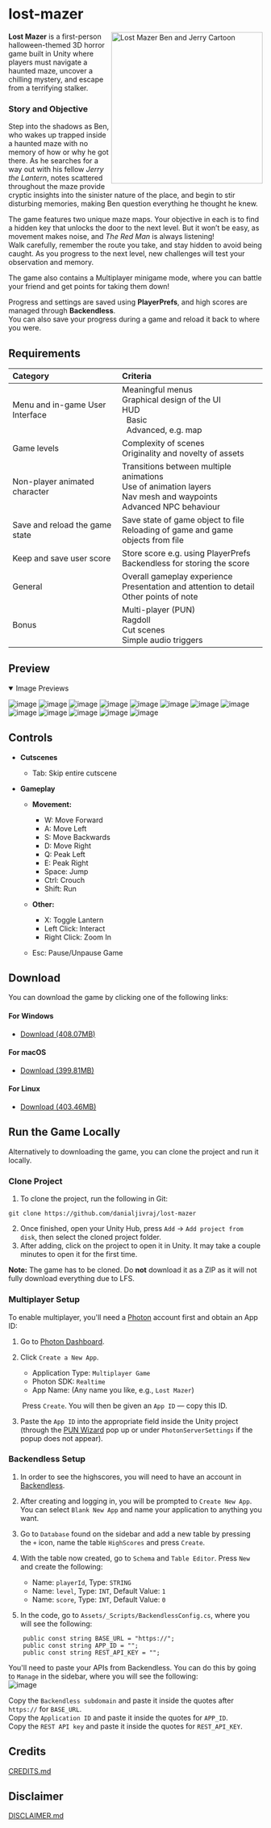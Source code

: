 # lost-mazer

<img src="https://raw.githubusercontent.com/danialjivraj/lost-mazer/main/githubPreviews/BenAndJerryCartoon.png"
     alt="Lost Mazer Ben and Jerry Cartoon"
     width="300"
     align="right" />

**Lost Mazer** is a first-person halloween-themed 3D horror game built in Unity where players must navigate a haunted maze, uncover a chilling mystery, and escape from a terrifying stalker.

### Story and Objective

Step into the shadows as Ben, who wakes up trapped inside a haunted maze with no memory of how or why he got there. As he searches for a way out with his fellow *Jerry the Lantern*, notes scattered throughout the maze provide cryptic insights into the sinister nature of the place, and begin to stir disturbing memories, making Ben question everything he thought he knew.

The game features two unique maze maps. Your objective in each is to find a hidden key that unlocks the door to the next level. But it won’t be easy, as movement makes noise, and *The Red Man* is always listening!<br>
Walk carefully, remember the route you take, and stay hidden to avoid being caught. As you progress to the next level, new challenges will test your observation and memory.

The game also contains a Multiplayer minigame mode, where you can battle your friend and get points for taking them down!

Progress and settings are saved using **PlayerPrefs**, and high scores are managed through **Backendless**.<br>
You can also save your progress during a game and reload it back to where you were.

## Requirements
| Category                          | Criteria                                                                                                               |
|:----------------------------------|:-----------------------------------------------------------------------------------------------------------------------|
| Menu and in-game User Interface   | Meaningful menus<br>Graphical design of the UI<br>HUD<br>&nbsp;&nbsp;Basic<br>&nbsp;&nbsp;Advanced, e.g. map           |
| Game levels                       | Complexity of scenes<br>Originality and novelty of assets                                                              |
| Non-player animated character     | Transitions between multiple animations<br>Use of animation layers<br>Nav mesh and waypoints<br>Advanced NPC behaviour |
| Save and reload the game state    | Save state of game object to file<br>Reloading of game and game objects from file                                      |
| Keep and save user score          | Store score e.g. using PlayerPrefs<br>Backendless for storing the score                                                |
| General                           | Overall gameplay experience<br>Presentation and attention to detail<br>Other points of note                            |
| Bonus                             | Multi-player (PUN)<br>Ragdoll<br>Cut scenes<br>Simple audio triggers                                                   |

## Preview
<details open>
<summary>Image Previews</summary>

![image](https://raw.githubusercontent.com/danialjivraj/lost-mazer/main/githubPreviews/1.png)
![image](https://raw.githubusercontent.com/danialjivraj/lost-mazer/main/githubPreviews/2.png)
![image](https://raw.githubusercontent.com/danialjivraj/lost-mazer/main/githubPreviews/3.png)
![image](https://raw.githubusercontent.com/danialjivraj/lost-mazer/main/githubPreviews/4.png)
![image](https://raw.githubusercontent.com/danialjivraj/lost-mazer/main/githubPreviews/5.png)
![image](https://raw.githubusercontent.com/danialjivraj/lost-mazer/main/githubPreviews/6.png)
![image](https://raw.githubusercontent.com/danialjivraj/lost-mazer/main/githubPreviews/7.png)
![image](https://raw.githubusercontent.com/danialjivraj/lost-mazer/main/githubPreviews/8.png)
![image](https://raw.githubusercontent.com/danialjivraj/lost-mazer/main/githubPreviews/9.png)
![image](https://raw.githubusercontent.com/danialjivraj/lost-mazer/main/githubPreviews/10.png)
![image](https://raw.githubusercontent.com/danialjivraj/lost-mazer/main/githubPreviews/11.png)
![image](https://raw.githubusercontent.com/danialjivraj/lost-mazer/main/githubPreviews/12.png)
![image](https://raw.githubusercontent.com/danialjivraj/lost-mazer/main/githubPreviews/13.png)
</details>

## Controls
- **Cutscenes**
  - Tab: Skip entire cutscene

- **Gameplay**
  - **Movement:**
    - W: Move Forward
    - A: Move Left
    - S: Move Backwards
    - D: Move Right
    - Q: Peak Left
    - E: Peak Right
    - Space: Jump
    - Ctrl: Crouch
    - Shift: Run

  - **Other:**
    - X: Toggle Lantern
    - Left Click: Interact
    - Right Click: Zoom In

  - Esc: Pause/Unpause Game

## Download

You can download the game by clicking one of the following links:

#### For Windows
- [Download (408.07MB)](https://www.google.com)

#### For macOS
- [Download (399.81MB)](https://www.google.com)

#### For Linux
- [Download (403.46MB)](https://www.google.com)

## Run the Game Locally
Alternatively to downloading the game, you can clone the project and run it locally. <br>
### Clone Project
1. To clone the project, run the following in Git: 
```
git clone https://github.com/danialjivraj/lost-mazer
```
2. Once finished, open your Unity Hub, press `Add` -> `Add project from disk`, then select the cloned project folder.<br>
3. After adding, click on the project to open it in Unity. It may take a couple minutes to open it for the first time.

**Note:** The game has to be cloned. Do **not** download it as a ZIP as it will not fully download everything due to LFS.

### Multiplayer Setup

To enable multiplayer, you'll need a [Photon](https://www.photonengine.com/) account first and obtain an App ID:

1. Go to [Photon Dashboard](https://dashboard.photonengine.com/).

2. Click `Create a New App`.
   - Application Type: `Multiplayer Game`
   - Photon SDK: `Realtime`
   - App Name: (Any name you like, e.g., `Lost Mazer`)

&nbsp;&nbsp;&nbsp;&nbsp;&nbsp;&nbsp;&nbsp;Press `Create`. You will then be given an `App ID` — copy this ID.<br>

3. Paste the `App ID` into the appropriate field inside the Unity project (through the [PUN Wizard](https://doc.photonengine.com/pun/current/getting-started/initial-setup) pop up or under `PhotonServerSettings` if the popup does not appear).

### Backendless Setup
1. In order to see the highscores, you will need to have an account in [Backendless](https://backendless.com/).

2. After creating and logging in, you will be prompted to `Create New App`. You can select `Blank New App` and name your application to anything you want.

3. Go to `Database` found on the sidebar and add a new table by pressing the `+` icon, name the table `HighScores` and press `Create`.

4. With the table now created, go to `Schema` and `Table Editor`. Press `New` and create the following:
   - Name: `playerId`, Type: `STRING`
   - Name: `level`, Type: `INT`, Default Value: `1`
   - Name: `score`, Type: `INT`, Default Value: `0`
   
5. In the code, go to `Assets/_Scripts/BackendlessConfig.cs`, where you will see the following:
```
    public const string BASE_URL = "https://";
    public const string APP_ID = "";
    public const string REST_API_KEY = "";
```
You'll need to paste your APIs from Backendless. You can do this by going to `Manage` in the sidebar, where you will see the following:<br>
![image](https://raw.githubusercontent.com/danialjivraj/lost-mazer/main/githubPreviews/Backendless.png)

Copy the `Backendless subdomain` and paste it inside the quotes after `https://` for `BASE_URL`. <br>
Copy the `Application ID` and paste it inside the quotes for `APP_ID`. <br>
Copy the `REST API key` and paste it inside the quotes for `REST_API_KEY`. <br>

## Credits
[CREDITS.md](https://github.com/danialjivraj/lost-mazer/blob/main/CREDITS.md)

## Disclaimer
[DISCLAIMER.md](https://github.com/danialjivraj/lost-mazer/blob/main/DISCLAIMER.md)
